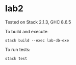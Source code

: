 # lab2

Tested on Stack 2.1.3, GHC 8.6.5

To build and execute:
```
stack build --exec lab-db-exe
```
To run tests:
```
stack test
```